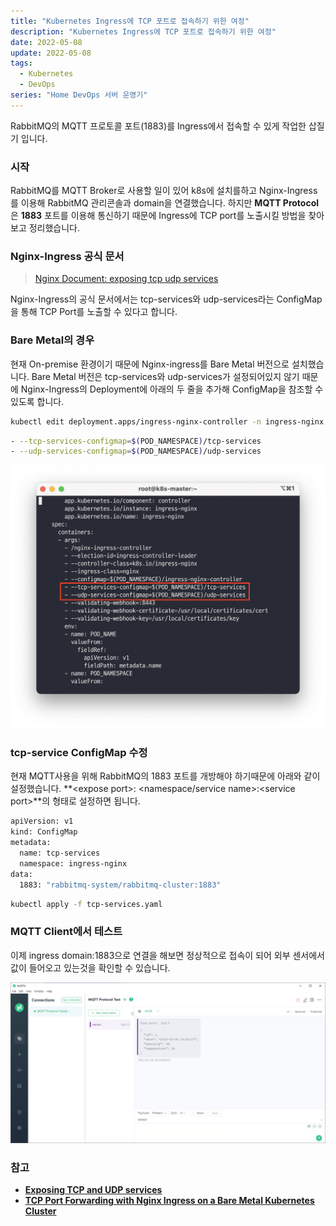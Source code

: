 ```yaml
---
title: "Kubernetes Ingress에 TCP 포트로 접속하기 위한 여정"
description: "Kubernetes Ingress에 TCP 포트로 접속하기 위한 여정"
date: 2022-05-08
update: 2022-05-08
tags:
  - Kubernetes
  - DevOps
series: "Home DevOps 서버 운영기"
---
```


RabbitMQ의 MQTT 프로토콜 포트(1883)를 Ingress에서 접속할 수 있게 작업한 삽질기 입니다.

### 시작

RabbitMQ를 MQTT Broker로 사용할 일이 있어 k8s에 설치를하고 Nginx-Ingress를 이용해 RabbitMQ 관리콘솔과 domain을 연결했습니다. 하지만 **MQTT Protocol**은 **1883** 포트를 이용해 통신하기 때문에 Ingress에 TCP port를 노출시킬 방법을 찾아보고 정리했습니다.

### Nginx-Ingress 공식 문서

> [Nginx Document: exposing tcp udp services](https://kubernetes.github.io/ingress-nginx/user-guide/exposing-tcp-udp-services/)
> 

Nginx-Ingress의 공식 문서에서는 tcp-services와 udp-services라는 ConfigMap을 통해 TCP Port를 노출할 수 있다고 합니다.

### Bare Metal의 경우

현재 On-premise 환경이기 때문에 Nginx-ingress를 Bare Metal 버전으로 설치했습니다. Bare Metal 버전은 tcp-services와 udp-services가 설정되어있지 않기 때문에 Nginx-Ingress의 Deployment에 아래의 두 줄을 추가해 ConfigMap을 참조할 수 있도록 합니다.

```bash
kubectl edit deployment.apps/ingress-nginx-controller -n ingress-nginx
```

```bash
- --tcp-services-configmap=$(POD_NAMESPACE)/tcp-services
- --udp-services-configmap=$(POD_NAMESPACE)/udp-services
```

![](images/config.png)

### tcp-service ConfigMap 수정

현재 MQTT사용을 위해 RabbitMQ의 1883 포트를 개방해야 하기때문에 아래와 같이 설정했습니다. **\<expose port\>: \<namespace/service name\>:\<service port\>**의 형태로 설정하면 됩니다.

```bash
apiVersion: v1
kind: ConfigMap
metadata:
  name: tcp-services
  namespace: ingress-nginx
data:
  1883: "rabbitmq-system/rabbitmq-cluster:1883"
```

```bash
kubectl apply -f tcp-services.yaml
```

### MQTT Client에서 테스트

이제 ingress domain:1883으로 연결을 해보면 정상적으로 접속이 되어 외부 센서에서 값이 들어오고 있는것을 확인할 수 있습니다.

![](images/mqtt.png)

### 참고

- **[Exposing TCP and UDP services](https://kubernetes.github.io/ingress-nginx/user-guide/exposing-tcp-udp-services/)**
- **[TCP Port Forwarding with Nginx Ingress on a Bare Metal Kubernetes Cluster](https://karthick.it/posts/2021/02/tcp-port-forwarding-with-nginx-ingress-on-a-bare-metal-kubernetes-cluster/)**
